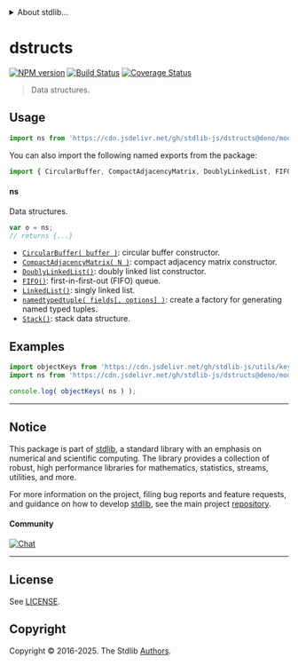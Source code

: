 <!--

@license Apache-2.0

Copyright (c) 2025 The Stdlib Authors.

Licensed under the Apache License, Version 2.0 (the "License");
you may not use this file except in compliance with the License.
You may obtain a copy of the License at

   http://www.apache.org/licenses/LICENSE-2.0

Unless required by applicable law or agreed to in writing, software
distributed under the License is distributed on an "AS IS" BASIS,
WITHOUT WARRANTIES OR CONDITIONS OF ANY KIND, either express or implied.
See the License for the specific language governing permissions and
limitations under the License.

-->


<details>
  <summary>
    About stdlib...
  </summary>
  <p>We believe in a future in which the web is a preferred environment for numerical computation. To help realize this future, we've built stdlib. stdlib is a standard library, with an emphasis on numerical and scientific computation, written in JavaScript (and C) for execution in browsers and in Node.js.</p>
  <p>The library is fully decomposable, being architected in such a way that you can swap out and mix and match APIs and functionality to cater to your exact preferences and use cases.</p>
  <p>When you use stdlib, you can be absolutely certain that you are using the most thorough, rigorous, well-written, studied, documented, tested, measured, and high-quality code out there.</p>
  <p>To join us in bringing numerical computing to the web, get started by checking us out on <a href="https://github.com/stdlib-js/stdlib">GitHub</a>, and please consider <a href="https://opencollective.com/stdlib">financially supporting stdlib</a>. We greatly appreciate your continued support!</p>
</details>

# dstructs

[![NPM version][npm-image]][npm-url] [![Build Status][test-image]][test-url] [![Coverage Status][coverage-image]][coverage-url] <!-- [![dependencies][dependencies-image]][dependencies-url] -->

> Data structures.



<section class="usage">

## Usage

```javascript
import ns from 'https://cdn.jsdelivr.net/gh/stdlib-js/dstructs@deno/mod.js';
```

You can also import the following named exports from the package:

```javascript
import { CircularBuffer, CompactAdjacencyMatrix, DoublyLinkedList, FIFO, LinkedList, Stack, namedtypedtuple } from 'https://cdn.jsdelivr.net/gh/stdlib-js/dstructs@deno/mod.js';
```

#### ns

Data structures.

```javascript
var o = ns;
// returns {...}
```

<!-- <toc pattern="*"> -->

<div class="namespace-toc">

-   <span class="signature">[`CircularBuffer( buffer )`][@stdlib/dstructs/circular-buffer]</span><span class="delimiter">: </span><span class="description">circular buffer constructor.</span>
-   <span class="signature">[`CompactAdjacencyMatrix( N )`][@stdlib/dstructs/compact-adjacency-matrix]</span><span class="delimiter">: </span><span class="description">compact adjacency matrix constructor.</span>
-   <span class="signature">[`DoublyLinkedList()`][@stdlib/dstructs/doubly-linked-list]</span><span class="delimiter">: </span><span class="description">doubly linked list constructor.</span>
-   <span class="signature">[`FIFO()`][@stdlib/dstructs/fifo]</span><span class="delimiter">: </span><span class="description">first-in-first-out (FIFO) queue.</span>
-   <span class="signature">[`LinkedList()`][@stdlib/dstructs/linked-list]</span><span class="delimiter">: </span><span class="description">singly linked list.</span>
-   <span class="signature">[`namedtypedtuple( fields[, options] )`][@stdlib/dstructs/named-typed-tuple]</span><span class="delimiter">: </span><span class="description">create a factory for generating named typed tuples.</span>
-   <span class="signature">[`Stack()`][@stdlib/dstructs/stack]</span><span class="delimiter">: </span><span class="description">stack data structure.</span>

</div>

<!-- </toc> -->

</section>

<!-- /.usage -->

<section class="examples">

## Examples

<!-- TODO: better examples -->

<!-- eslint no-undef: "error" -->

```javascript
import objectKeys from 'https://cdn.jsdelivr.net/gh/stdlib-js/utils/keys@deno/mod.js';
import ns from 'https://cdn.jsdelivr.net/gh/stdlib-js/dstructs@deno/mod.js';

console.log( objectKeys( ns ) );
```

</section>

<!-- /.examples -->

<!-- Section for related `stdlib` packages. Do not manually edit this section, as it is automatically populated. -->

<section class="related">

</section>

<!-- /.related -->

<!-- Section for all links. Make sure to keep an empty line after the `section` element and another before the `/section` close. -->


<section class="main-repo" >

* * *

## Notice

This package is part of [stdlib][stdlib], a standard library with an emphasis on numerical and scientific computing. The library provides a collection of robust, high performance libraries for mathematics, statistics, streams, utilities, and more.

For more information on the project, filing bug reports and feature requests, and guidance on how to develop [stdlib][stdlib], see the main project [repository][stdlib].

#### Community

[![Chat][chat-image]][chat-url]

---

## License

See [LICENSE][stdlib-license].


## Copyright

Copyright &copy; 2016-2025. The Stdlib [Authors][stdlib-authors].

</section>

<!-- /.stdlib -->

<!-- Section for all links. Make sure to keep an empty line after the `section` element and another before the `/section` close. -->

<section class="links">

[npm-image]: http://img.shields.io/npm/v/@stdlib/dstructs.svg
[npm-url]: https://npmjs.org/package/@stdlib/dstructs

[test-image]: https://github.com/stdlib-js/dstructs/actions/workflows/test.yml/badge.svg?branch=main
[test-url]: https://github.com/stdlib-js/dstructs/actions/workflows/test.yml?query=branch:main

[coverage-image]: https://img.shields.io/codecov/c/github/stdlib-js/dstructs/main.svg
[coverage-url]: https://codecov.io/github/stdlib-js/dstructs?branch=main

<!--

[dependencies-image]: https://img.shields.io/david/stdlib-js/dstructs.svg
[dependencies-url]: https://david-dm.org/stdlib-js/dstructs/main

-->

[chat-image]: https://img.shields.io/gitter/room/stdlib-js/stdlib.svg
[chat-url]: https://app.gitter.im/#/room/#stdlib-js_stdlib:gitter.im

[stdlib]: https://github.com/stdlib-js/stdlib

[stdlib-authors]: https://github.com/stdlib-js/stdlib/graphs/contributors

[umd]: https://github.com/umdjs/umd
[es-module]: https://developer.mozilla.org/en-US/docs/Web/JavaScript/Guide/Modules

[deno-url]: https://github.com/stdlib-js/dstructs/tree/deno
[deno-readme]: https://github.com/stdlib-js/dstructs/blob/deno/README.md
[umd-url]: https://github.com/stdlib-js/dstructs/tree/umd
[umd-readme]: https://github.com/stdlib-js/dstructs/blob/umd/README.md
[esm-url]: https://github.com/stdlib-js/dstructs/tree/esm
[esm-readme]: https://github.com/stdlib-js/dstructs/blob/esm/README.md
[branches-url]: https://github.com/stdlib-js/dstructs/blob/main/branches.md

[stdlib-license]: https://raw.githubusercontent.com/stdlib-js/dstructs/main/LICENSE

<!-- <toc-links> -->

[@stdlib/dstructs/circular-buffer]: https://github.com/stdlib-js/dstructs/tree/main/circular-buffer

[@stdlib/dstructs/compact-adjacency-matrix]: https://github.com/stdlib-js/dstructs/tree/main/compact-adjacency-matrix

[@stdlib/dstructs/doubly-linked-list]: https://github.com/stdlib-js/dstructs/tree/main/doubly-linked-list

[@stdlib/dstructs/fifo]: https://github.com/stdlib-js/dstructs/tree/main/fifo

[@stdlib/dstructs/linked-list]: https://github.com/stdlib-js/dstructs/tree/main/linked-list

[@stdlib/dstructs/named-typed-tuple]: https://github.com/stdlib-js/dstructs/tree/main/named-typed-tuple

[@stdlib/dstructs/stack]: https://github.com/stdlib-js/dstructs/tree/main/stack

<!-- </toc-links> -->

</section>

<!-- /.links -->
